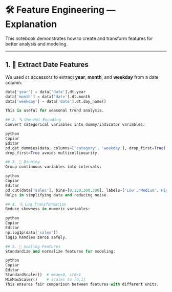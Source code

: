 # 🛠 Feature Engineering — Explanation

This notebook demonstrates how to create and transform features for better analysis and modeling.

---

## 1. 📅 Extract Date Features

We used `dt` accessors to extract **year**, **month**, and **weekday** from a date column:

```python
data['year'] = data['date'].dt.year
data['month'] = data['date'].dt.month
data['weekday'] = data['date'].dt.day_name()

This is useful for seasonal trend analysis.

## 2. 🔤 One-Hot Encoding
Convert categorical variables into dummy/indicator variables:

python
Copiar
Editar
pd.get_dummies(data, columns=['category', 'weekday'], drop_first=True)
drop_first=True avoids multicollinearity.

## 3. 🧱 Binning
Group continuous variables into intervals:

python
Copiar
Editar
pd.cut(data['sales'], bins=[0,150,300,500], labels=['Low','Medium','High'])
Helps in simplifying data and reducing noise.

## 4. 🔍 Log Transformation
Reduce skewness in numeric variables:

python
Copiar
Editar
np.log1p(data['sales'])
log1p handles zeros safely.

## 5. 📏 Scaling Features
Standardize and normalize features for modeling:

python
Copiar
Editar
StandardScaler()  # mean=0, std=1
MinMaxScaler()    # scales to [0,1]
This ensures fair comparison between features with different units.


